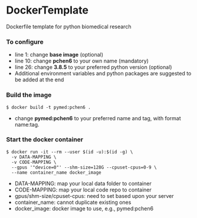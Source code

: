 # DockerTemplate
Dockerfile template for python biomedical research

### To configure
* line 1: change **base image** (optional)
* line 10: change **pchen6** to your own name (mandatory)
* line 26: change **3.8.5** to your preferred python version (optional)
* Additional environment variables and python packages are suggested to be added at the end


### Build the image
```
$ docker build -t pymed:pchen6 .
```
* change **pymed:pchen6** to your preferred name and tag, with format name:tag.   


### Start the docker container
```
$ docker run -it --rm --user $(id -u):$(id -g) \
  -v DATA-MAPPING \
  -v CODE-MAPPING \
  --gpus '"device=0"' --shm-size=128G --cpuset-cpus=0-9 \
  --name container_name docker_image
```
* DATA-MAPPING: map your local data folder to container
* CODE-MAPPING: map your local code repo to container
* gpus/shm-size/cpuset-cpus: need to set based upon your server
* container_name: cannot duplicate existing ones
* docker_image: docker image to use, e.g., pymed:pchen6
